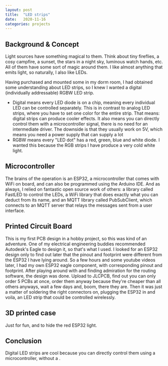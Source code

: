 ```yaml
---
layout: post
title:  "LED strips"
date:   2020-11-16 
categories: projects
---
```


<h2>Background & Concept</h2>
Light sources have something magical to them.
Think about tiny fireflies, a cosy campfire, a sunset, the stars in a night sky, luminous watch hands, etc.
All of them have some sort of magic around them.
I like almost anything that emits light, so naturally, I also like LEDs.

Having purchased and mounted some in my dorm room, I had obtained some understanding about LED strips, so I knew I wanted a digital (individually addressable) RGBW LED strip.
* Digital means every LED diode is on a chip, meaning every individual LED can be controlled separately. This is in contrast to analog LED strips, where you have to set one color for the entire strip. That means: digital strips can produce cooler effects. It also means you can directly control them with a microcontroller signal, there is no need for an intermediate driver. The downside is that they usually work on 5V, which means you need a power supply that can supply a lot
* RGBW means every "LED dot" has a red, green, blue and white diode. I wanted this because the RGB strips I have produce a very cold white light.

<h2>Microcontroller</h2>
The brains of the operation is an ESP32, a microcontroller that comes with WiFi on board, and can also be programmed using the Arduino IDE.
And as always, I relied on fantastic open source work of others: a library called FastLED to control the LEDs, a WiFi library that does exactly what you can deduct from its name, and an MQTT library called PubSubClient, which connects to an MQTT server that relays the messages sent from a user interface.

<h2>Printed Circuit Board</h2>
This is my first PCB design in a hobby project, so this was kind of an adventure.
One of my electrical engineering buddies recommended Autodesk's Eagle to design it, so that's what I used.
I looked for an ESP32 design only to find out later that the pinout and footprint were different from the ESP32 I have lying around.
So a few hours and some youtube videos later, I had my own ESP32 eagle component, with corresponding pinout and footprint.
After playing around with and finding admiration for the routing software, the design was done.
Upload to JLCPCB, find out you can only order 5 PCBs at once, order them anyway because they're cheaper than all others anyways, wait a few days and, boom, there they are.
Then it was just a matter of soldering the right connectors on, plugging the ESP32 in and voila, an LED strip that could be controlled wirelessly.

<h2>3D printed case</h2>
Just for fun, and to hide the red ESP32 light.
<img></img>

<h2>Conclusion</h2>
Digital LED strips are cool because you can directly control them using a microcontroller, without a .
